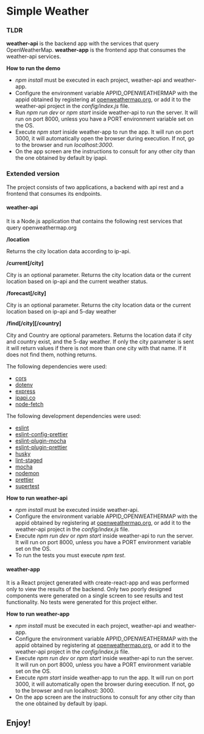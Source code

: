 # Simple Weather

### TLDR
**weather-api** is the backend app with the services that query OpenWeatherMap.
**weather-app** is the frontend app that consumes the weather-api services.

**How to run the demo**
* *npm install* must be executed in each project, weather-api and weather-app.
* Configure the environment variable APPID_OPENWEATHERMAP with the appid obtained by registering at [openweathermap.org](https://openweathermap.org/), or add it to the weather-api project in the *config/index.js* file.
* Run *npm run dev* or *npm start* inside weather-api to run the server. It will run on port 8000, unless you have a PORT environment variable set on the OS.
* Execute *npm start* inside weather-app to run the app. It will run on port 3000, it will automatically open the browser during execution. If not, go to the browser and run *localhost:3000*.
* On the app screen are the instructions to consult for any other city than the one obtained by default by ipapi.


### Extended version
The project consists of two applications, a backend with api rest and a frontend that consumes its endpoints.

#### weather-api
It is a Node.js application that contains the following rest services that query openweathermap.org

**/location**

Returns the city location data according to ip-api.

**/current[/city]**

City is an optional parameter. Returns the city location data or the current location based on ip-api and the current weather status.

**/forecast[/city]**

City is an optional parameter. Returns the city location data or the current location based on ip-api and 5-day weather

**/find[/city][/country]**

City and Country are optional parameters. Returns the location data if city and country exist, and the 5-day weather. If only the city parameter is sent it will return values if there is not more than one city with that name. If it does not find them, nothing returns.

The following dependencies were used:
* [cors](https://www.npmjs.com/package/cors)
* [dotenv](https://www.npmjs.com/package/dotenv)
* [express](https://www.npmjs.com/package/express)
* [ipapi.co](https://www.npmjs.com/package/ipapi.co)
* [node-fetch](https://www.npmjs.com/package/node-fetch)

The following development dependencies were used:
* [eslint](https://www.npmjs.com/package/eslint)
* [eslint-config-prettier](https://www.npmjs.com/package/eslint-config-prettier)
* [eslint-plugin-mocha](https://www.npmjs.com/package/eslint-plugin-mocha)
* [eslint-plugin-prettier](https://www.npmjs.com/package/eslint-plugin-prettier)
* [husky](https://www.npmjs.com/package/husky)
* [lint-staged](https://www.npmjs.com/package/lint-staged)
* [mocha](https://www.npmjs.com/package/mocha)
* [nodemon](https://www.npmjs.com/package/nodemon)
* [prettier](https://www.npmjs.com/package/prettier)
* [supertest](https://www.npmjs.com/package/supertest)

**How to run weather-api**
* *npm install* must be executed inside weather-api.
* Configure the environment variable APPID_OPENWEATHERMAP with the appid obtained by registering at [openweathermap.org](https://openweathermap.org/), or add it to the weather-api project in the *config/index.js* file.
* Execute *npm run dev* or *npm start* inside weather-api to run the server. It will run on port 8000, unless you have a PORT environment variable set on the OS.
* To run the tests you must execute *npm test*.


#### weather-app
It is a React project generated with create-react-app and was performed only to view the results of the backend.
Only two poorly designed components were generated on a single screen to see results and test functionality. No tests were generated for this project either.

**How to run weather-app**
* *npm install* must be executed in each project, weather-api and weather-app.
* Configure the environment variable APPID_OPENWEATHERMAP with the appid obtained by registering at [openweathermap.org](https://openweathermap.org/), or add it to the weather-api project in the *config/index.js* file.
* Execute *npm run dev* or *npm start* inside weather-api to run the server. It will run on port 8000, unless you have a PORT environment variable set on the OS.
* Execute *npm start* inside weather-app to run the app. It will run on port 3000, it will automatically open the browser during execution. If not, go to the browser and run localhost: 3000.
* On the app screen are the instructions to consult for any other city than the one obtained by default by ipapi.


## Enjoy!
